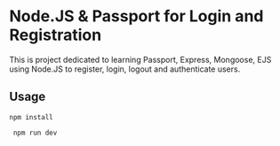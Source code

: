 # Node.JS & Passport for Login and Registration

This is project dedicated to learning Passport, Express, Mongoose, EJS using Node.JS to register, login, logout and authenticate users.

## Usage


``` npm install ``` 


``` npm run dev``` 


